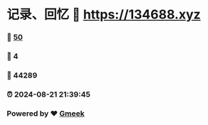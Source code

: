 # 记录、回忆 :link: https://134688.xyz 
### :page_facing_up: [50](https://134688.xyz/tag.html) 
### :speech_balloon: 4 
### :hibiscus: 44289 
### :alarm_clock: 2024-08-21 21:39:45 
### Powered by :heart: [Gmeek](https://github.com/Meekdai/Gmeek)
